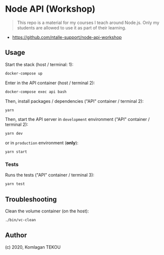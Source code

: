 # Node API (Workshop)

> This repo is a material for my courses I teach around Node.js.
> Only my students are allowed to use it as part of their learning.

* https://github.com/ntalle-support/node-api-workshop

## Usage

Start the stack (host / terminal: 1):

```sh
docker-compose up
```

Enter in the API container (host / terminal 2):

```sh
docker-compose exec api bash
```

Then, install packages / dependencies ("API" container / terminal 2):

```sh
yarn
```

Then, start the API server in `development` environment ("API" container / terminal 2):

```sh
yarn dev
```

or in `production` environment (__only__):

```sh
yarn start
```

### Tests

Runs the tests ("API" container / terminal 3):

```sh
yarn test
```

## Troubleshooting

Clean the volume container (on the host):

```sh
./bin/vc-clean
```

## Author

(c) 2020, Komlagan TEKOU
